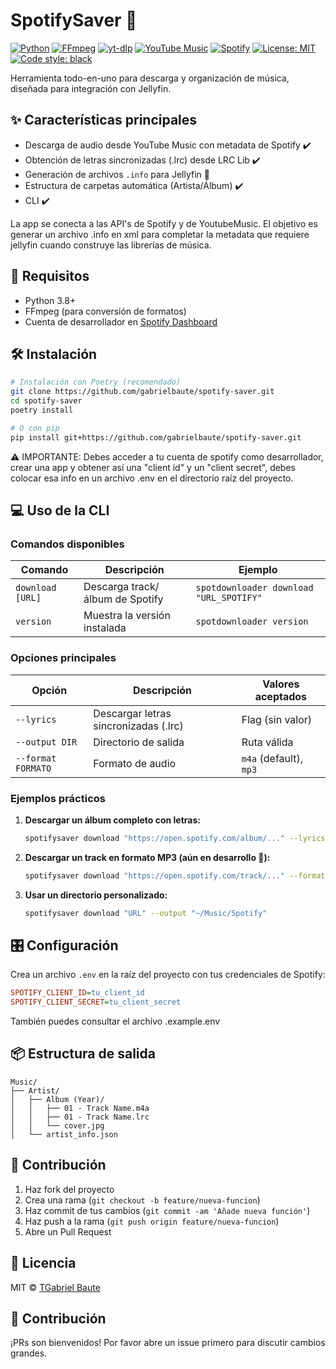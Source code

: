 # SpotifySaver 🎵

[![Python](https://img.shields.io/badge/Python-3.8%2B-blue?logo=python&logoColor=white)](https://www.python.org/)
[![FFmpeg](https://img.shields.io/badge/FFmpeg-Required-orange?logo=ffmpeg&logoColor=white)](https://ffmpeg.org/)
[![yt-dlp](https://img.shields.io/badge/yt--dlp-2023.7.6%2B-red)](https://github.com/yt-dlp/yt-dlp)
[![YouTube Music](https://img.shields.io/badge/YouTube_Music-API-yellow)](https://ytmusicapi.readthedocs.io/)
[![Spotify](https://img.shields.io/badge/Spotify-API-1ED760?logo=spotify)](https://developer.spotify.com/)
[![License: MIT](https://img.shields.io/badge/License-MIT-green.svg)](https://opensource.org/licenses/MIT)
[![Code style: black](https://img.shields.io/badge/code%20style-black-000000.svg)](https://github.com/psf/black)

Herramienta todo-en-uno para descarga y organización de música, diseñada para integración con Jellyfin.

## ✨ Características principales
- Descarga de audio desde YouTube Music con metadata de Spotify ✔️
- Obtención de letras sincronizadas (.lrc) desde LRC Lib ✔️
- Generación de archivos `.info` para Jellyfin 🚧
- Estructura de carpetas automática (Artista/Álbum) ✔️
- CLI ✔️

La app se conecta a las API's de Spotify y de YoutubeMusic. El objetivo es generar un archivo .info en xml para completar la metadata que requiere jellyfin cuando construye las librerías de música.

## 🔧 Requisitos

- Python 3.8+
- FFmpeg (para conversión de formatos)
- Cuenta de desarrollador en [Spotify Dashboard](https://developer.spotify.com/dashboard/)

## 🛠 Instalación
```bash
# Instalación con Poetry (recomendado)
git clone https://github.com/gabrielbaute/spotify-saver.git
cd spotify-saver
poetry install

# O con pip
pip install git+https://github.com/gabrielbaute/spotify-saver.git
```
⚠️ IMPORTANTE: Debes acceder a tu cuenta de spotify como desarrollador, crear una app y obtener así una "client id" y un "client secret", debes colocar esa info en un archivo .env en el directorio raíz del proyecto.

## 💻 Uso de la CLI

### Comandos disponibles

| Comando                | Descripción                                      | Ejemplo                                      |
|------------------------|--------------------------------------------------|----------------------------------------------|
| `download [URL]`       | Descarga track/álbum de Spotify                 | `spotdownloader download "URL_SPOTIFY"`     |
| `version`              | Muestra la versión instalada                    | `spotdownloader version`                    |

### Opciones principales

| Opción               | Descripción                              | Valores aceptados       |
|----------------------|------------------------------------------|-------------------------|
| `--lyrics`           | Descargar letras sincronizadas (.lrc)   | Flag (sin valor)        |
| `--output DIR`       | Directorio de salida                     | Ruta válida            |
| `--format FORMATO`   | Formato de audio                         | `m4a` (default), `mp3` |

### Ejemplos prácticos

1. **Descargar un álbum completo con letras:**
   ```bash
   spotifysaver download "https://open.spotify.com/album/..." --lyrics
   ```

2. **Descargar un track en formato MP3 (aún en desarrollo 🚧):**
   ```bash
   spotifysaver download "https://open.spotify.com/track/..." --format mp3
   ```

3. **Usar un directorio personalizado:**
   ```bash
   spotifysaver download "URL" --output "~/Music/Spotify"

## 🎛 Configuración

Crea un archivo `.env` en la raíz del proyecto con tus credenciales de Spotify:

```ini
SPOTIFY_CLIENT_ID=tu_client_id
SPOTIFY_CLIENT_SECRET=tu_client_secret
```

También puedes consultar el archivo .example.env

## 📦 Estructura de salida

```
Music/
├── Artist/
│   ├── Album (Year)/
│   │   ├── 01 - Track Name.m4a
│   │   ├── 01 - Track Name.lrc
│   │   └── cover.jpg
│   └── artist_info.json
```

## 🤝 Contribución

1. Haz fork del proyecto
2. Crea una rama (`git checkout -b feature/nueva-funcion`)
3. Haz commit de tus cambios (`git commit -am 'Añade nueva función'`)
4. Haz push a la rama (`git push origin feature/nueva-funcion`)
5. Abre un Pull Request

## 📄 Licencia

MIT © [TGabriel Baute](https://github.com/gabrielbaute)

## 🤝 Contribución
¡PRs son bienvenidos! Por favor abre un issue primero para discutir cambios grandes.
